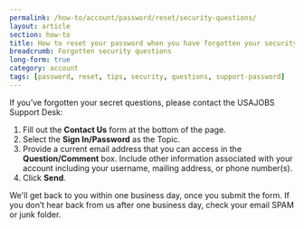 ```yaml
---
permalink: /how-to/account/password/reset/security-questions/
layout: article
section: how-to
title: How to reset your password when you have forgotten your security questions
breadcrumb: Forgotten security questions
long-form: true
category: account
tags: [password, reset, tips, security, questions, support-password]
---
```


If you’ve forgotten your secret questions, please contact the USAJOBS Support Desk:

1. Fill out the **Contact Us** form at the bottom of the page.
2. Select the **Sign In/Password** as the Topic.
3. Provide a current email address that you can access in the **Question/Comment** box. Include other information associated with your account including your username, mailing address, or phone number(s).
4. Click **Send**.

We'll get back to you within one business day, once you submit the form. If you don’t hear back from us after one business day, check your email SPAM or junk folder. 

